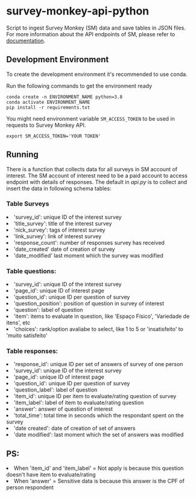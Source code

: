 # survey-monkey-api-python


Script to ingest Survey Monkey (SM) data and save tables in JSON files. <br>
For more information about the API endpoints of SM, please refer to
[documentation](https://developer.surveymonkey.com/api/v3/).


## Development Environment

To create the development environment it's recommended to use conda.

Run the following commands to get the environment ready

```
conda create -n ENVIRONMENT_NAME python=3.8
conda activate ENVIRONMENT_NAME
pip install -r requirements.txt
```

You might need environment variable `SM_ACCESS_TOKEN` to be used in requests to Survey Monkey API.

```
export SM_ACCESS_TOKEN='YOUR TOKEN'
```

## Running
There is a function that collects data for all surveys in SM account of interest. 
The SM account of interest need to be a paid account to access endpoint with details of responses.
The default in <i> api.py </i> is to collect and insert the data in following schema tables:

### Table Surveys
<li> 'survey_id': unique ID of the interest survey <br> </li>
<li> 'title_survey': title of the interest survey <br> </li>
<li> 'nick_survey': tags of interest survey <br> </li>
<li> 'link_survey': link of interest survey <br> </li>
<li> 'response_count': number of responses survey has received <br> </li>
<li> 'date_created' date of creation of survey <br> </li>
<li> 'date_modified' last moment which the survey was modified <br> </li>

### Table questions:
<li> 'survey_id': unique ID of the interest survey <br> </li>
<li> 'page_id': unique ID of interest page <br> </li>
<li> 'question_id': unique ID per question of survey <br> </li>
<li> 'question_position': position of question in survey of interest <br> </li>
<li> 'question': label of question  <br> </li>
<li> 'item': items to evaluate in question, like 'Espaço Físico', 'Variedade de itens', etc <br> </li>
<li> 'choices': rank/option avaliabe to select, like 1 to 5 or 'insatisfeito' to 'muito satisfeito' <br> </li>

          
### Table responses:
<li> 'response_id': unique ID per set of answers of survey of one person <br> </li>
<li> 'survey_id': unique ID of the interest survey <br> </li>
<li> 'page_id': unique ID of interest page <br> </li>
<li> 'question_id': unique ID per question of survey <br> </li>
<li> 'question_label': label of question <br> </li>
<li> 'item_id': unique ID per item to evaluate/rating question of survey <br> </li>
<li> 'item_label': label of item to evaluate/rating question <br> </li>
<li> 'answer': answer of question of interest <br> </li>
<li> 'total_time': total time in seconds which the respondant spent on the survey <br> </li>
<li> 'date created': date of creation of set of answers <br> </li>
<li> 'date modified': last moment which the set of answers was modified <br> </li>

## PS:
<li> When 'item_id' and 'item_label' = Not apply is because this question doesn't have item to evaluate/rating <br> </li>
<li> When 'answer' = Sensitive data is because this answer is the CPF of person respondent <br> </li>
